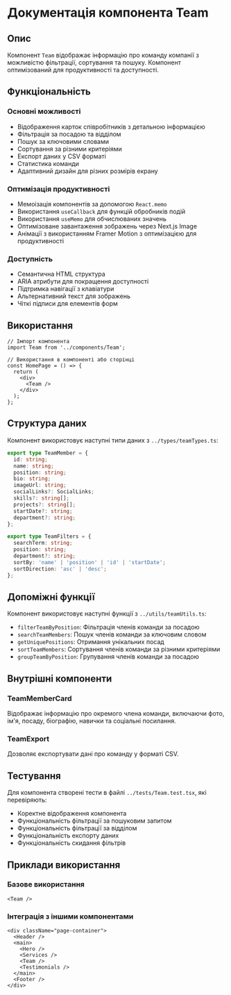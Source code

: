 # Документація компонента Team

## Опис

Компонент `Team` відображає інформацію про команду компанії з можливістю фільтрації, сортування та пошуку. Компонент оптимізований для продуктивності та доступності.

## Функціональність

### Основні можливості

- Відображення карток співробітників з детальною інформацією
- Фільтрація за посадою та відділом
- Пошук за ключовими словами
- Сортування за різними критеріями
- Експорт даних у CSV форматі
- Статистика команди
- Адаптивний дизайн для різних розмірів екрану

### Оптимізація продуктивності

- Мемоізація компонентів за допомогою `React.memo`
- Використання `useCallback` для функцій обробників подій
- Використання `useMemo` для обчислюваних значень
- Оптимізоване завантаження зображень через Next.js Image
- Анімації з використанням Framer Motion з оптимізацією для продуктивності

### Доступність

- Семантична HTML структура
- ARIA атрибути для покращення доступності
- Підтримка навігації з клавіатури
- Альтернативний текст для зображень
- Чіткі підписи для елементів форм

## Використання

```tsx
// Імпорт компонента
import Team from '../components/Team';

// Використання в компоненті або сторінці
const HomePage = () => {
  return (
    <div>
      <Team />
    </div>
  );
};
```

## Структура даних

Компонент використовує наступні типи даних з `../types/teamTypes.ts`:

```typescript
export type TeamMember = {
  id: string;
  name: string;
  position: string;
  bio: string;
  imageUrl: string;
  socialLinks?: SocialLinks;
  skills?: string[];
  projects?: string[];
  startDate?: string;
  department?: string;
};

export type TeamFilters = {
  searchTerm: string;
  position: string;
  department?: string;
  sortBy: 'name' | 'position' | 'id' | 'startDate';
  sortDirection: 'asc' | 'desc';
};
```

## Допоміжні функції

Компонент використовує наступні функції з `../utils/teamUtils.ts`:

- `filterTeamByPosition`: Фільтрація членів команди за посадою
- `searchTeamMembers`: Пошук членів команди за ключовим словом
- `getUniquePositions`: Отримання унікальних посад
- `sortTeamMembers`: Сортування членів команди за різними критеріями
- `groupTeamByPosition`: Групування членів команди за посадою

## Внутрішні компоненти

### TeamMemberCard

Відображає інформацію про окремого члена команди, включаючи фото, ім'я, посаду, біографію, навички та соціальні посилання.

### TeamExport

Дозволяє експортувати дані про команду у форматі CSV.

## Тестування

Для компонента створені тести в файлі `../tests/Team.test.tsx`, які перевіряють:

- Коректне відображення компонента
- Функціональність фільтрації за пошуковим запитом
- Функціональність фільтрації за відділом
- Функціональність експорту даних
- Функціональність скидання фільтрів

## Приклади використання

### Базове використання

```tsx
<Team />
```

### Інтеграція з іншими компонентами

```tsx
<div className="page-container">
  <Header />
  <main>
    <Hero />
    <Services />
    <Team />
    <Testimonials />
  </main>
  <Footer />
</div>
```

